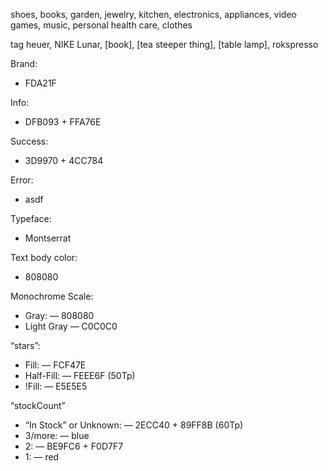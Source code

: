 shoes, books, garden, jewelry, kitchen, electronics, appliances, video games, music, personal health care, clothes

tag heuer, NIKE Lunar, [book],
[tea steeper thing], [table lamp], rokspresso

Brand:
- FDA21F

Info:
- DFB093 + FFA76E

Success:
- 3D9970 + 4CC784

Error:
- asdf
	
Typeface:
- Montserrat

Text body color: 
- 808080

Monochrome Scale:
- Gray:
— 808080
- Light Gray
— C0C0C0

“stars”:
- Fill:
— FCF47E
- Half-Fill:
— FEEE6F (50Tp)
- !Fill:
— E5E5E5

“stockCount”
- “In Stock” or Unknown:
— 2ECC40 + 89FF8B (60Tp)
- 3/more:
— blue
- 2:
—	BE9FC6 + F0D7F7
- 1:
—	red
